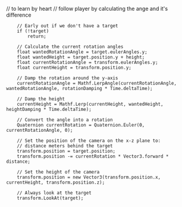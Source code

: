  //  to learn by heart 
// follow player by calculating the ange and it's difference


		// Early out if we don't have a target 
		if (!target)
			return;

		// Calculate the current rotation angles
		float wantedRotationAngle = target.eulerAngles.y;
		float wantedHeight = target.position.y + height;
		float currentRotationAngle = transform.eulerAngles.y;
		float currentHeight = transform.position.y;

		// Damp the rotation around the y-axis
		currentRotationAngle = Mathf.LerpAngle(currentRotationAngle, wantedRotationAngle, rotationDamping * Time.deltaTime);

		// Damp the height
		currentHeight = Mathf.Lerp(currentHeight, wantedHeight, heightDamping * Time.deltaTime);

		// Convert the angle into a rotation
		Quaternion currentRotation = Quaternion.Euler(0, currentRotationAngle, 0);

		// Set the position of the camera on the x-z plane to:
		// distance meters behind the target
		transform.position = target.position;
		transform.position -= currentRotation * Vector3.forward * distance;

		// Set the height of the camera
		transform.position = new Vector3(transform.position.x, currentHeight, transform.position.z);

		// Always look at the target
		transform.LookAt(target);




